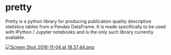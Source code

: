 # pretty
Pretty is a python library for producing publication quality descriptive statistics tables from a Pandas DataFrame. It is made specifically to be used with IPython / Jupyter notebooks and is the only such library currently available. 


[![Screen Shot 2016-11-04 at 18.37.44.png](https://s14.postimg.org/hnoexoujl/Screen_Shot_2016_11_04_at_18_37_44.png)](https://postimg.org/image/70uls9me5/)
